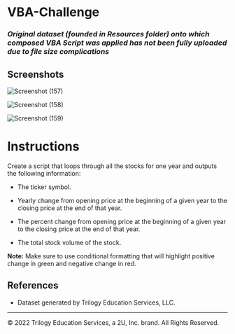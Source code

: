 # VBA-Challenge
### *Original dataset (founded in Resources folder) onto which composed VBA Script was applied has not been fully uploaded due to file size complications*

## Screenshots

![Screenshot (157)](https://user-images.githubusercontent.com/101612220/191166828-ee91f44f-5e69-49a5-b788-0433739dc819.png)

![Screenshot (158)](https://user-images.githubusercontent.com/101612220/191166876-7574a9c8-ba10-4019-a64f-a7e2027a3ef7.png)

![Screenshot (159)](https://user-images.githubusercontent.com/101612220/191166883-a40e5f67-b11f-4ebc-9324-226c5b181f8f.png)









# Instructions
Create a script that loops through all the stocks for one year and outputs the following information:

  * The ticker symbol.

  * Yearly change from opening price at the beginning of a given year to the closing price at the end of that year.

  * The percent change from opening price at the beginning of a given year to the closing price at the end of that year.

  * The total stock volume of the stock.

**Note:** Make sure to use conditional formatting that will highlight positive change in green and negative change in red.

## References

* Dataset generated by Trilogy Education Services, LLC.

- - -

© 2022 Trilogy Education Services, a 2U, Inc. brand. All Rights Reserved.


